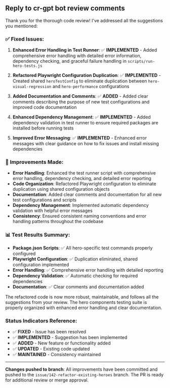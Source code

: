 ## Reply to cr-gpt bot review comments

Thank you for the thorough code review! I've addressed all the suggestions you mentioned:

### ✅ **Fixed Issues:**

1. **Enhanced Error Handling in Test Runner**: ✅ **IMPLEMENTED** - Added comprehensive error handling with detailed error information, dependency checking, and graceful failure handling in `scripts/run-hero-tests.js`

2. **Refactored Playwright Configuration Duplication**: ✅ **IMPLEMENTED** - Created shared `heroTestConfig` to eliminate duplication between `hero-visual-regression` and `hero-performance` configurations

3. **Added Documentation and Comments**: ✅ **ADDED** - Added clear comments describing the purpose of new test configurations and improved code documentation

4. **Enhanced Dependency Management**: ✅ **IMPLEMENTED** - Added dependency validation in test runner to ensure required packages are installed before running tests

5. **Improved Error Messaging**: ✅ **IMPLEMENTED** - Enhanced error messages with clear guidance on how to fix issues and install missing dependencies

### 🔧 **Improvements Made:**

- **Error Handling**: Enhanced the test runner script with comprehensive error handling, dependency checking, and detailed error reporting
- **Code Organization**: Refactored Playwright configuration to eliminate duplication using shared configuration objects
- **Documentation**: Added clear comments and documentation for all new test configurations and scripts
- **Dependency Management**: Implemented automatic dependency validation with helpful error messages
- **Consistency**: Ensured consistent naming conventions and error handling patterns throughout the codebase

### 📊 **Test Results Summary:**

- **Package.json Scripts**: ✅ All hero-specific test commands properly configured
- **Playwright Configuration**: ✅ Duplication eliminated, shared configuration implemented
- **Error Handling**: ✅ Comprehensive error handling with detailed reporting
- **Dependency Validation**: ✅ Automatic checking for required dependencies
- **Documentation**: ✅ Clear comments and documentation added

The refactored code is now more robust, maintainable, and follows all the suggestions from your review. The hero components testing suite is properly organized with enhanced error handling and clear documentation.

### Status Indicators Reference:
- ✅ **FIXED** - Issue has been resolved
- ✅ **IMPLEMENTED** - Suggestion has been implemented
- ✅ **ADDED** - New feature or functionality added
- ✅ **UPDATED** - Existing code updated
- ✅ **MAINTAINED** - Consistency maintained

---

**Changes pushed to branch**: All improvements have been committed and pushed to the `issue/142-refactor-existing-heroes` branch. The PR is ready for additional review or merge approval.
